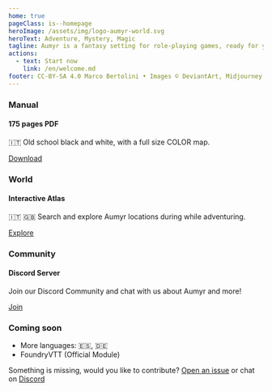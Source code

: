 ```yaml
---
home: true
pageClass: is--homepage
heroImage: /assets/img/logo-aumyr-world.svg
heroText: Adventure, Mystery, Magic
tagline: Aumyr is a fantasy setting for role-playing games, ready for your adventures.
actions:
  - text: Start now
    link: /en/welcome.md
footer: CC-BY-SA 4.0 Marco Bertolini • Images © DeviantArt, Midjourney
---
```


<div class="home-features">
  <div class="card">
    <div class="card-body">
    <h3>Manual </h3>
    <h4>175 pages PDF</h4>
    <p>
    🇮🇹 Old school black and white, with a full size COLOR map. 
    </p>
    <a class="btn" href="/assets/contents/aumyr.pdf" target="_blank" rel="noopener">Download</a>
    </div>
  </div>
  <div class="card">
    <div class="card-body">
    <h3>World</h3>
    <h4>Interactive Atlas</h4>
    <p>
    🇮🇹 🇬🇧 Search and explore Aumyr locations during while adventuring.
    </p>
    <a class="btn" href="https://atlas.aumyr.world/en/aumyr.html" target="_blank">Explore</a>
    </div>
  </div>
  <div class="card">
    <div class="card-body">
    <h3>Community</h3>
    <h4>Discord Server</h4>
    <p>
    Join our Discord Community and chat with us about Aumyr and more!
    </p>
    <a class="btn" href="https://discord.gg/HP9bA4Z" target="_blank" rel="noopener">Join</a>
    </div>
  </div>
  <div class="card is-comingsoon">
    <div class="card-body">
      <h3>Coming soon</h3>
      <ul style="margin-bottom:0;">
        <li>More languages: 🇪🇸, 🇩🇪</li>
        <li>FoundryVTT (Official Module)</li>
      </ul>
    </div>
  </div>
</div>

<div class="home-footer-text-bottom">
  <p>Something is missing, would you like to contribute? <a href="https://github.com/bertolinimarco/aumyr-rpg-setting/issues" target="_blank">Open an issue</a> or chat on <a href="https://discord.gg/HP9bA4Z">Discord</a></p>
</div>
